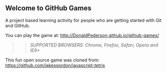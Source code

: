 ## Welcome to GitHub Games

A project based learning activity for people who are getting started with Git and GitHub.

You can play the game at: http://DonaldPederson.github.io/github-games/

>> _*SUPPORTED BROWSERS*: Chrome, Firefox, Safari, Opera and IE9+_

This fun open source game was cloned from: https://github.com/jakesgordon/javascript-tetris
